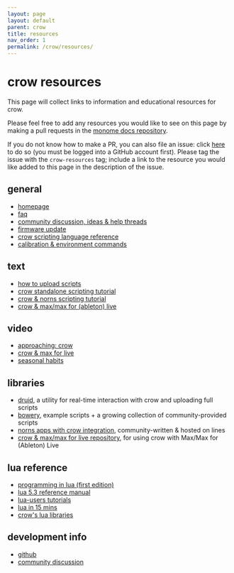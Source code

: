 ```yaml
---
layout: page
layout: default
parent: crow
title: resources
nav_order: 1
permalink: /crow/resources/
---
```


# crow resources

This page will collect links to information and educational resources for crow.

Please feel free to add any resources you would like to see on this page by making a pull requests in the [monome docs repository](https://github.com/monome/docs).

If you do not know how to make a PR, you can also file an issue: click [here](https://github.com/monome/docs/issues/new) to do so (you must be logged into a GitHub account first).  Please tag the issue with the `crow-resources` tag; include a link to the resource you would like added to this page in the description of the issue.

## general

- [homepage](../index)
- [faq](../faq)
- [community discussion, ideas & help threads](https://llllllll.co/tags/crow)
- [firmware update](https://monome.org/docs/crow/update/)
- [crow scripting language reference](../reference)
- [calibration & environment commands](../technical)

## text

- [how to upload scripts](../scripting/#stage-one-setup)
- [crow standalone scripting tutorial](../scripting)
- [crow & norns scripting tutorial](../norns)
- [crow & max/max for (ableton) live](https://github.com/monome/crow-max-and-m4l)

## video

- [approaching: crow](https://vimeo.com/362620801)
- [crow & max for live](https://www.youtube.com/watch?v=TaEGzWsFVQc)
- [seasonal habits](https://www.youtube.com/watch?v=Ft8ef77Defk)

## libraries

- [druid](https://github.com/monome/druid), a utility for real-time interaction with crow and uploading full scripts
- [bowery](https://github.com/monome/bowery), example scripts + a growing collection of community-provided scripts
- [norns apps with crow integration](https://llllllll.co/search?expanded=true&q=tags%3Acrow%2Bnorns), community-written & hosted on lines
- [crow & max/max for live repository](https://github.com/monome/crow-max-and-m4l#command_center), for using crow with Max/Max for (Ableton) Live

## lua reference

- [programming in lua (first edition)](https://www.lua.org/pil/contents.html)
- [lua 5.3 reference manual](https://www.lua.org/manual/5.3/)
- [lua-users tutorials](http://lua-users.org/wiki/TutorialDirectory)
- [lua in 15 mins](http://tylerneylon.com/a/learn-lua/)
- [crow's lua libraries](https://github.com/monome/crow/tree/master/lua)

## development info

- [github](https://github.com/monome/crow)
- [community discussion](https://llllllll.co/t/crow-1-0-0/26142)
